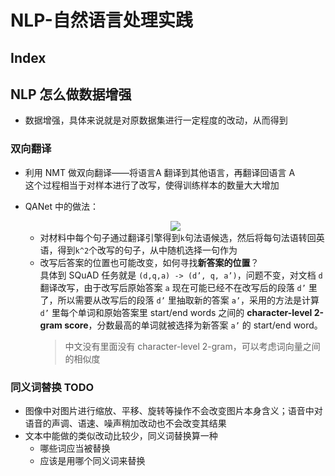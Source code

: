 NLP-自然语言处理实践
===

Index
---


## NLP 怎么做数据增强
- 数据增强，具体来说就是对原数据集进行一定程度的改动，从而得到

### 双向翻译
- 利用 NMT 做双向翻译——将语言A 翻译到其他语言，再翻译回语言 A<br/>
  这个过程相当于对样本进行了改写，使得训练样本的数量大大增加
- QANet 中的做法：
  <div align="center"><img src="../assets/TIM截图20180724200255.png" height="" /></div>

  - 对材料中每个句子通过翻译引擎得到`k`句法语候选，然后将每句法语转回英语，得到`k^2`个改写的句子，从中随机选择一句作为
  - 改写后答案的位置也可能改变，如何寻找**新答案的位置**？<br/>
    具体到 SQuAD 任务就是 `(d,q,a) -> (d’, q, a’)`，问题不变，对文档 `d` 翻译改写，由于改写后原始答案 `a` 现在可能已经不在改写后的段落 `d’` 里了，所以需要从改写后的段落 `d’` 里抽取新的答案 `a’`，采用的方法是计算 `d’` 里每个单词和原始答案里 start/end words 之间的 **character-level 2-gram score**，分数最高的单词就被选择为新答案 `a’` 的 start/end word。
    > 中文没有里面没有 character-level 2-gram，可以考虑词向量之间的相似度

### 同义词替换 TODO
- 图像中对图片进行缩放、平移、旋转等操作不会改变图片本身含义；语音中对语音的声调、语速、噪声稍加改动也不会改变其结果
- 文本中能做的类似改动比较少，同义词替换算一种
  - 哪些词应当被替换
  - 应该是用哪个同义词来替换